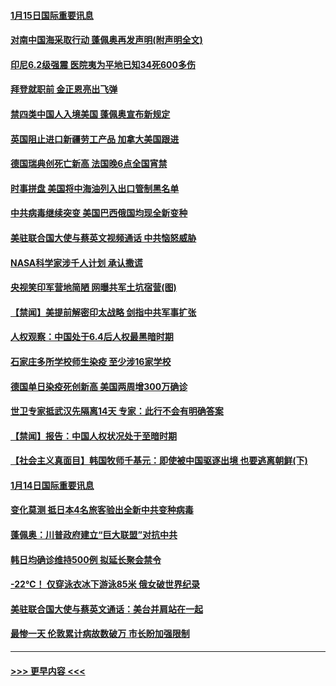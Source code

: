 #### [1月15日国际重要讯息](../pages/prog202/a103032706.md?t=01152302) 
#### [对南中国海采取行动 蓬佩奥再发声明(附声明全文)](../pages/prog202/a103032622.md?t=01152302) 
#### [印尼6.2级强震 医院夷为平地已知34死600多伤](../pages/prog202/a103032580.md?t=01152302) 
#### [拜登就职前 金正恩亮出飞弹](../pages/prog202/a103032472.md?t=01152302) 
#### [禁四类中国人入境美国 蓬佩奥宣布新规定](../pages/prog202/a103032438.md?t=01152302) 
#### [英国阻止进口新疆劳工产品 加拿大美国跟进](../pages/prog202/a103032303.md?t=01152302) 
#### [德国瑞典创死亡新高 法国晚6点全国宵禁](../pages/prog202/a103032350.md?t=01152302) 
#### [时事拼盘 美国将中海油列入出口管制黑名单](../pages/prog202/a103032335.md?t=01152302) 
#### [中共病毒继续突变 美国巴西俄国均现全新变种](../pages/prog202/a103032261.md?t=01152302) 
#### [美驻联合国大使与蔡英文视频通话 中共恼怒威胁](../pages/prog202/a103032252.md?t=01152302) 
#### [NASA科学家涉千人计划 承认撒谎](../pages/prog202/a103032247.md?t=01152302) 
#### [央视笑印军营地简陋 网曝共军土坑宿营(图)](../pages/prog202/a103032110.md?t=01152302) 
#### [【禁闻】美提前解密印太战略 剑指中共军事扩张](../pages/prog202/a103032154.md?t=01152302) 
#### [人权观察：中国处于6.4后人权最黑暗时期](../pages/prog202/a103032136.md?t=01152302) 
#### [石家庄多所学校师生染疫 至少涉16家学校](../pages/prog202/a103032145.md?t=01152302) 
#### [德国单日染疫死创新高 美国两周增300万确诊](../pages/prog202/a103032132.md?t=01152302) 
#### [世卫专家抵武汉先隔离14天 专家：此行不会有明确答案](../pages/prog202/a103032139.md?t=01152302) 
#### [【禁闻】报告：中国人权状况处于至暗时期](../pages/prog202/a103032122.md?t=01152302) 
#### [【社会主义真面目】韩国牧师千基元：即使被中国驱逐出境 也要逃离朝鲜(下)](../pages/prog202/a103032038.md?t=01152302) 
#### [1月14日国际重要讯息](../pages/prog202/a103031936.md?t=01152302) 
#### [变化莫测 抵日本4名旅客验出全新中共变种病毒](../pages/prog202/a103031878.md?t=01152302) 
#### [蓬佩奥：川普政府建立“巨大联盟”对抗中共](../pages/prog202/a103031862.md?t=01152302) 
#### [韩日均确诊维持500例 拟延长聚会禁令](../pages/prog202/a103031829.md?t=01152302) 
#### [-22℃！ 仅穿泳衣冰下游泳85米 俄女破世界纪录](../pages/prog202/a103031833.md?t=01152302) 
#### [美驻联合国大使与蔡英文通话：美台并肩站在一起](../pages/prog202/a103031823.md?t=01152302) 
#### [最惨一天 伦敦累计病故数破万 市长盼加强限制](../pages/prog202/a103031793.md?t=01152302) 

----
#### [ >>> 更早内容 <<< ](../indexes/prog202-earlier.md)
